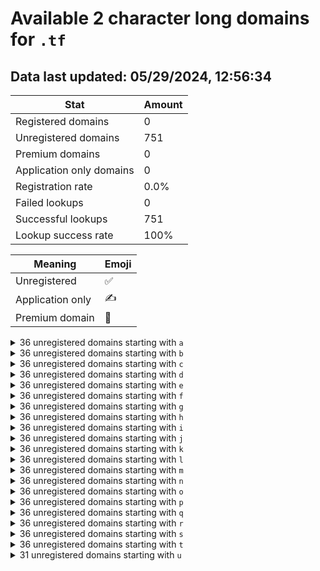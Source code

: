 # Available 2 character long domains for `.tf`

## Data last updated: 05/29/2024, 12:56:34

|Stat|Amount|
|--|--|
|Registered domains|0|
|Unregistered domains|751|
|Premium domains|0|
|Application only domains|0|
|Registration rate|0.0%|
|Failed lookups|0|
|Successful lookups|751|
|Lookup success rate|100%|


|Meaning|Emoji|
|--|--|
|Unregistered|:white_check_mark:|
|Application only|:writing_hand:|
|Premium domain|:gem:|

<details>
<summary>36 unregistered domains starting with <bold><code>a</code></bold></summary>

|Type|Domain|
|--|--|
|:white_check_mark:|`a0.tf`|
|:white_check_mark:|`a1.tf`|
|:white_check_mark:|`a2.tf`|
|:white_check_mark:|`a3.tf`|
|:white_check_mark:|`a4.tf`|
|:white_check_mark:|`a5.tf`|
|:white_check_mark:|`a6.tf`|
|:white_check_mark:|`a7.tf`|
|:white_check_mark:|`a8.tf`|
|:white_check_mark:|`a9.tf`|
|:white_check_mark:|`aa.tf`|
|:white_check_mark:|`ab.tf`|
|:white_check_mark:|`ac.tf`|
|:white_check_mark:|`ad.tf`|
|:white_check_mark:|`ae.tf`|
|:white_check_mark:|`af.tf`|
|:white_check_mark:|`ag.tf`|
|:white_check_mark:|`ah.tf`|
|:white_check_mark:|`ai.tf`|
|:white_check_mark:|`aj.tf`|
|:white_check_mark:|`ak.tf`|
|:white_check_mark:|`al.tf`|
|:white_check_mark:|`am.tf`|
|:white_check_mark:|`an.tf`|
|:white_check_mark:|`ao.tf`|
|:white_check_mark:|`ap.tf`|
|:white_check_mark:|`aq.tf`|
|:white_check_mark:|`ar.tf`|
|:white_check_mark:|`as.tf`|
|:white_check_mark:|`at.tf`|
|:white_check_mark:|`au.tf`|
|:white_check_mark:|`av.tf`|
|:white_check_mark:|`aw.tf`|
|:white_check_mark:|`ax.tf`|
|:white_check_mark:|`ay.tf`|
|:white_check_mark:|`az.tf`|
</details>
<details>
<summary>36 unregistered domains starting with <bold><code>b</code></bold></summary>

|Type|Domain|
|--|--|
|:white_check_mark:|`b0.tf`|
|:white_check_mark:|`b1.tf`|
|:white_check_mark:|`b2.tf`|
|:white_check_mark:|`b3.tf`|
|:white_check_mark:|`b4.tf`|
|:white_check_mark:|`b5.tf`|
|:white_check_mark:|`b6.tf`|
|:white_check_mark:|`b7.tf`|
|:white_check_mark:|`b8.tf`|
|:white_check_mark:|`b9.tf`|
|:white_check_mark:|`ba.tf`|
|:white_check_mark:|`bb.tf`|
|:white_check_mark:|`bc.tf`|
|:white_check_mark:|`bd.tf`|
|:white_check_mark:|`be.tf`|
|:white_check_mark:|`bf.tf`|
|:white_check_mark:|`bg.tf`|
|:white_check_mark:|`bh.tf`|
|:white_check_mark:|`bi.tf`|
|:white_check_mark:|`bj.tf`|
|:white_check_mark:|`bk.tf`|
|:white_check_mark:|`bl.tf`|
|:white_check_mark:|`bm.tf`|
|:white_check_mark:|`bn.tf`|
|:white_check_mark:|`bo.tf`|
|:white_check_mark:|`bp.tf`|
|:white_check_mark:|`bq.tf`|
|:white_check_mark:|`br.tf`|
|:white_check_mark:|`bs.tf`|
|:white_check_mark:|`bt.tf`|
|:white_check_mark:|`bu.tf`|
|:white_check_mark:|`bv.tf`|
|:white_check_mark:|`bw.tf`|
|:white_check_mark:|`bx.tf`|
|:white_check_mark:|`by.tf`|
|:white_check_mark:|`bz.tf`|
</details>
<details>
<summary>36 unregistered domains starting with <bold><code>c</code></bold></summary>

|Type|Domain|
|--|--|
|:white_check_mark:|`c0.tf`|
|:white_check_mark:|`c1.tf`|
|:white_check_mark:|`c2.tf`|
|:white_check_mark:|`c3.tf`|
|:white_check_mark:|`c4.tf`|
|:white_check_mark:|`c5.tf`|
|:white_check_mark:|`c6.tf`|
|:white_check_mark:|`c7.tf`|
|:white_check_mark:|`c8.tf`|
|:white_check_mark:|`c9.tf`|
|:white_check_mark:|`ca.tf`|
|:white_check_mark:|`cb.tf`|
|:white_check_mark:|`cc.tf`|
|:white_check_mark:|`cd.tf`|
|:white_check_mark:|`ce.tf`|
|:white_check_mark:|`cf.tf`|
|:white_check_mark:|`cg.tf`|
|:white_check_mark:|`ch.tf`|
|:white_check_mark:|`ci.tf`|
|:white_check_mark:|`cj.tf`|
|:white_check_mark:|`ck.tf`|
|:white_check_mark:|`cl.tf`|
|:white_check_mark:|`cm.tf`|
|:white_check_mark:|`cn.tf`|
|:white_check_mark:|`co.tf`|
|:white_check_mark:|`cp.tf`|
|:white_check_mark:|`cq.tf`|
|:white_check_mark:|`cr.tf`|
|:white_check_mark:|`cs.tf`|
|:white_check_mark:|`ct.tf`|
|:white_check_mark:|`cu.tf`|
|:white_check_mark:|`cv.tf`|
|:white_check_mark:|`cw.tf`|
|:white_check_mark:|`cx.tf`|
|:white_check_mark:|`cy.tf`|
|:white_check_mark:|`cz.tf`|
</details>
<details>
<summary>36 unregistered domains starting with <bold><code>d</code></bold></summary>

|Type|Domain|
|--|--|
|:white_check_mark:|`d0.tf`|
|:white_check_mark:|`d1.tf`|
|:white_check_mark:|`d2.tf`|
|:white_check_mark:|`d3.tf`|
|:white_check_mark:|`d4.tf`|
|:white_check_mark:|`d5.tf`|
|:white_check_mark:|`d6.tf`|
|:white_check_mark:|`d7.tf`|
|:white_check_mark:|`d8.tf`|
|:white_check_mark:|`d9.tf`|
|:white_check_mark:|`da.tf`|
|:white_check_mark:|`db.tf`|
|:white_check_mark:|`dc.tf`|
|:white_check_mark:|`dd.tf`|
|:white_check_mark:|`de.tf`|
|:white_check_mark:|`df.tf`|
|:white_check_mark:|`dg.tf`|
|:white_check_mark:|`dh.tf`|
|:white_check_mark:|`di.tf`|
|:white_check_mark:|`dj.tf`|
|:white_check_mark:|`dk.tf`|
|:white_check_mark:|`dl.tf`|
|:white_check_mark:|`dm.tf`|
|:white_check_mark:|`dn.tf`|
|:white_check_mark:|`do.tf`|
|:white_check_mark:|`dp.tf`|
|:white_check_mark:|`dq.tf`|
|:white_check_mark:|`dr.tf`|
|:white_check_mark:|`ds.tf`|
|:white_check_mark:|`dt.tf`|
|:white_check_mark:|`du.tf`|
|:white_check_mark:|`dv.tf`|
|:white_check_mark:|`dw.tf`|
|:white_check_mark:|`dx.tf`|
|:white_check_mark:|`dy.tf`|
|:white_check_mark:|`dz.tf`|
</details>
<details>
<summary>36 unregistered domains starting with <bold><code>e</code></bold></summary>

|Type|Domain|
|--|--|
|:white_check_mark:|`e0.tf`|
|:white_check_mark:|`e1.tf`|
|:white_check_mark:|`e2.tf`|
|:white_check_mark:|`e3.tf`|
|:white_check_mark:|`e4.tf`|
|:white_check_mark:|`e5.tf`|
|:white_check_mark:|`e6.tf`|
|:white_check_mark:|`e7.tf`|
|:white_check_mark:|`e8.tf`|
|:white_check_mark:|`e9.tf`|
|:white_check_mark:|`ea.tf`|
|:white_check_mark:|`eb.tf`|
|:white_check_mark:|`ec.tf`|
|:white_check_mark:|`ed.tf`|
|:white_check_mark:|`ee.tf`|
|:white_check_mark:|`ef.tf`|
|:white_check_mark:|`eg.tf`|
|:white_check_mark:|`eh.tf`|
|:white_check_mark:|`ei.tf`|
|:white_check_mark:|`ej.tf`|
|:white_check_mark:|`ek.tf`|
|:white_check_mark:|`el.tf`|
|:white_check_mark:|`em.tf`|
|:white_check_mark:|`en.tf`|
|:white_check_mark:|`eo.tf`|
|:white_check_mark:|`ep.tf`|
|:white_check_mark:|`eq.tf`|
|:white_check_mark:|`er.tf`|
|:white_check_mark:|`es.tf`|
|:white_check_mark:|`et.tf`|
|:white_check_mark:|`eu.tf`|
|:white_check_mark:|`ev.tf`|
|:white_check_mark:|`ew.tf`|
|:white_check_mark:|`ex.tf`|
|:white_check_mark:|`ey.tf`|
|:white_check_mark:|`ez.tf`|
</details>
<details>
<summary>36 unregistered domains starting with <bold><code>f</code></bold></summary>

|Type|Domain|
|--|--|
|:white_check_mark:|`f0.tf`|
|:white_check_mark:|`f1.tf`|
|:white_check_mark:|`f2.tf`|
|:white_check_mark:|`f3.tf`|
|:white_check_mark:|`f4.tf`|
|:white_check_mark:|`f5.tf`|
|:white_check_mark:|`f6.tf`|
|:white_check_mark:|`f7.tf`|
|:white_check_mark:|`f8.tf`|
|:white_check_mark:|`f9.tf`|
|:white_check_mark:|`fa.tf`|
|:white_check_mark:|`fb.tf`|
|:white_check_mark:|`fc.tf`|
|:white_check_mark:|`fd.tf`|
|:white_check_mark:|`fe.tf`|
|:white_check_mark:|`ff.tf`|
|:white_check_mark:|`fg.tf`|
|:white_check_mark:|`fh.tf`|
|:white_check_mark:|`fi.tf`|
|:white_check_mark:|`fj.tf`|
|:white_check_mark:|`fk.tf`|
|:white_check_mark:|`fl.tf`|
|:white_check_mark:|`fm.tf`|
|:white_check_mark:|`fn.tf`|
|:white_check_mark:|`fo.tf`|
|:white_check_mark:|`fp.tf`|
|:white_check_mark:|`fq.tf`|
|:white_check_mark:|`fr.tf`|
|:white_check_mark:|`fs.tf`|
|:white_check_mark:|`ft.tf`|
|:white_check_mark:|`fu.tf`|
|:white_check_mark:|`fv.tf`|
|:white_check_mark:|`fw.tf`|
|:white_check_mark:|`fx.tf`|
|:white_check_mark:|`fy.tf`|
|:white_check_mark:|`fz.tf`|
</details>
<details>
<summary>36 unregistered domains starting with <bold><code>g</code></bold></summary>

|Type|Domain|
|--|--|
|:white_check_mark:|`g0.tf`|
|:white_check_mark:|`g1.tf`|
|:white_check_mark:|`g2.tf`|
|:white_check_mark:|`g3.tf`|
|:white_check_mark:|`g4.tf`|
|:white_check_mark:|`g5.tf`|
|:white_check_mark:|`g6.tf`|
|:white_check_mark:|`g7.tf`|
|:white_check_mark:|`g8.tf`|
|:white_check_mark:|`g9.tf`|
|:white_check_mark:|`ga.tf`|
|:white_check_mark:|`gb.tf`|
|:white_check_mark:|`gc.tf`|
|:white_check_mark:|`gd.tf`|
|:white_check_mark:|`ge.tf`|
|:white_check_mark:|`gf.tf`|
|:white_check_mark:|`gg.tf`|
|:white_check_mark:|`gh.tf`|
|:white_check_mark:|`gi.tf`|
|:white_check_mark:|`gj.tf`|
|:white_check_mark:|`gk.tf`|
|:white_check_mark:|`gl.tf`|
|:white_check_mark:|`gm.tf`|
|:white_check_mark:|`gn.tf`|
|:white_check_mark:|`go.tf`|
|:white_check_mark:|`gp.tf`|
|:white_check_mark:|`gq.tf`|
|:white_check_mark:|`gr.tf`|
|:white_check_mark:|`gs.tf`|
|:white_check_mark:|`gt.tf`|
|:white_check_mark:|`gu.tf`|
|:white_check_mark:|`gv.tf`|
|:white_check_mark:|`gw.tf`|
|:white_check_mark:|`gx.tf`|
|:white_check_mark:|`gy.tf`|
|:white_check_mark:|`gz.tf`|
</details>
<details>
<summary>36 unregistered domains starting with <bold><code>h</code></bold></summary>

|Type|Domain|
|--|--|
|:white_check_mark:|`h0.tf`|
|:white_check_mark:|`h1.tf`|
|:white_check_mark:|`h2.tf`|
|:white_check_mark:|`h3.tf`|
|:white_check_mark:|`h4.tf`|
|:white_check_mark:|`h5.tf`|
|:white_check_mark:|`h6.tf`|
|:white_check_mark:|`h7.tf`|
|:white_check_mark:|`h8.tf`|
|:white_check_mark:|`h9.tf`|
|:white_check_mark:|`ha.tf`|
|:white_check_mark:|`hb.tf`|
|:white_check_mark:|`hc.tf`|
|:white_check_mark:|`hd.tf`|
|:white_check_mark:|`he.tf`|
|:white_check_mark:|`hf.tf`|
|:white_check_mark:|`hg.tf`|
|:white_check_mark:|`hh.tf`|
|:white_check_mark:|`hi.tf`|
|:white_check_mark:|`hj.tf`|
|:white_check_mark:|`hk.tf`|
|:white_check_mark:|`hl.tf`|
|:white_check_mark:|`hm.tf`|
|:white_check_mark:|`hn.tf`|
|:white_check_mark:|`ho.tf`|
|:white_check_mark:|`hp.tf`|
|:white_check_mark:|`hq.tf`|
|:white_check_mark:|`hr.tf`|
|:white_check_mark:|`hs.tf`|
|:white_check_mark:|`ht.tf`|
|:white_check_mark:|`hu.tf`|
|:white_check_mark:|`hv.tf`|
|:white_check_mark:|`hw.tf`|
|:white_check_mark:|`hx.tf`|
|:white_check_mark:|`hy.tf`|
|:white_check_mark:|`hz.tf`|
</details>
<details>
<summary>36 unregistered domains starting with <bold><code>i</code></bold></summary>

|Type|Domain|
|--|--|
|:white_check_mark:|`i0.tf`|
|:white_check_mark:|`i1.tf`|
|:white_check_mark:|`i2.tf`|
|:white_check_mark:|`i3.tf`|
|:white_check_mark:|`i4.tf`|
|:white_check_mark:|`i5.tf`|
|:white_check_mark:|`i6.tf`|
|:white_check_mark:|`i7.tf`|
|:white_check_mark:|`i8.tf`|
|:white_check_mark:|`i9.tf`|
|:white_check_mark:|`ia.tf`|
|:white_check_mark:|`ib.tf`|
|:white_check_mark:|`ic.tf`|
|:white_check_mark:|`id.tf`|
|:white_check_mark:|`ie.tf`|
|:white_check_mark:|`if.tf`|
|:white_check_mark:|`ig.tf`|
|:white_check_mark:|`ih.tf`|
|:white_check_mark:|`ii.tf`|
|:white_check_mark:|`ij.tf`|
|:white_check_mark:|`ik.tf`|
|:white_check_mark:|`il.tf`|
|:white_check_mark:|`im.tf`|
|:white_check_mark:|`in.tf`|
|:white_check_mark:|`io.tf`|
|:white_check_mark:|`ip.tf`|
|:white_check_mark:|`iq.tf`|
|:white_check_mark:|`ir.tf`|
|:white_check_mark:|`is.tf`|
|:white_check_mark:|`it.tf`|
|:white_check_mark:|`iu.tf`|
|:white_check_mark:|`iv.tf`|
|:white_check_mark:|`iw.tf`|
|:white_check_mark:|`ix.tf`|
|:white_check_mark:|`iy.tf`|
|:white_check_mark:|`iz.tf`|
</details>
<details>
<summary>36 unregistered domains starting with <bold><code>j</code></bold></summary>

|Type|Domain|
|--|--|
|:white_check_mark:|`j0.tf`|
|:white_check_mark:|`j1.tf`|
|:white_check_mark:|`j2.tf`|
|:white_check_mark:|`j3.tf`|
|:white_check_mark:|`j4.tf`|
|:white_check_mark:|`j5.tf`|
|:white_check_mark:|`j6.tf`|
|:white_check_mark:|`j7.tf`|
|:white_check_mark:|`j8.tf`|
|:white_check_mark:|`j9.tf`|
|:white_check_mark:|`ja.tf`|
|:white_check_mark:|`jb.tf`|
|:white_check_mark:|`jc.tf`|
|:white_check_mark:|`jd.tf`|
|:white_check_mark:|`je.tf`|
|:white_check_mark:|`jf.tf`|
|:white_check_mark:|`jg.tf`|
|:white_check_mark:|`jh.tf`|
|:white_check_mark:|`ji.tf`|
|:white_check_mark:|`jj.tf`|
|:white_check_mark:|`jk.tf`|
|:white_check_mark:|`jl.tf`|
|:white_check_mark:|`jm.tf`|
|:white_check_mark:|`jn.tf`|
|:white_check_mark:|`jo.tf`|
|:white_check_mark:|`jp.tf`|
|:white_check_mark:|`jq.tf`|
|:white_check_mark:|`jr.tf`|
|:white_check_mark:|`js.tf`|
|:white_check_mark:|`jt.tf`|
|:white_check_mark:|`ju.tf`|
|:white_check_mark:|`jv.tf`|
|:white_check_mark:|`jw.tf`|
|:white_check_mark:|`jx.tf`|
|:white_check_mark:|`jy.tf`|
|:white_check_mark:|`jz.tf`|
</details>
<details>
<summary>36 unregistered domains starting with <bold><code>k</code></bold></summary>

|Type|Domain|
|--|--|
|:white_check_mark:|`k0.tf`|
|:white_check_mark:|`k1.tf`|
|:white_check_mark:|`k2.tf`|
|:white_check_mark:|`k3.tf`|
|:white_check_mark:|`k4.tf`|
|:white_check_mark:|`k5.tf`|
|:white_check_mark:|`k6.tf`|
|:white_check_mark:|`k7.tf`|
|:white_check_mark:|`k8.tf`|
|:white_check_mark:|`k9.tf`|
|:white_check_mark:|`ka.tf`|
|:white_check_mark:|`kb.tf`|
|:white_check_mark:|`kc.tf`|
|:white_check_mark:|`kd.tf`|
|:white_check_mark:|`ke.tf`|
|:white_check_mark:|`kf.tf`|
|:white_check_mark:|`kg.tf`|
|:white_check_mark:|`kh.tf`|
|:white_check_mark:|`ki.tf`|
|:white_check_mark:|`kj.tf`|
|:white_check_mark:|`kk.tf`|
|:white_check_mark:|`kl.tf`|
|:white_check_mark:|`km.tf`|
|:white_check_mark:|`kn.tf`|
|:white_check_mark:|`ko.tf`|
|:white_check_mark:|`kp.tf`|
|:white_check_mark:|`kq.tf`|
|:white_check_mark:|`kr.tf`|
|:white_check_mark:|`ks.tf`|
|:white_check_mark:|`kt.tf`|
|:white_check_mark:|`ku.tf`|
|:white_check_mark:|`kv.tf`|
|:white_check_mark:|`kw.tf`|
|:white_check_mark:|`kx.tf`|
|:white_check_mark:|`ky.tf`|
|:white_check_mark:|`kz.tf`|
</details>
<details>
<summary>36 unregistered domains starting with <bold><code>l</code></bold></summary>

|Type|Domain|
|--|--|
|:white_check_mark:|`l0.tf`|
|:white_check_mark:|`l1.tf`|
|:white_check_mark:|`l2.tf`|
|:white_check_mark:|`l3.tf`|
|:white_check_mark:|`l4.tf`|
|:white_check_mark:|`l5.tf`|
|:white_check_mark:|`l6.tf`|
|:white_check_mark:|`l7.tf`|
|:white_check_mark:|`l8.tf`|
|:white_check_mark:|`l9.tf`|
|:white_check_mark:|`la.tf`|
|:white_check_mark:|`lb.tf`|
|:white_check_mark:|`lc.tf`|
|:white_check_mark:|`ld.tf`|
|:white_check_mark:|`le.tf`|
|:white_check_mark:|`lf.tf`|
|:white_check_mark:|`lg.tf`|
|:white_check_mark:|`lh.tf`|
|:white_check_mark:|`li.tf`|
|:white_check_mark:|`lj.tf`|
|:white_check_mark:|`lk.tf`|
|:white_check_mark:|`ll.tf`|
|:white_check_mark:|`lm.tf`|
|:white_check_mark:|`ln.tf`|
|:white_check_mark:|`lo.tf`|
|:white_check_mark:|`lp.tf`|
|:white_check_mark:|`lq.tf`|
|:white_check_mark:|`lr.tf`|
|:white_check_mark:|`ls.tf`|
|:white_check_mark:|`lt.tf`|
|:white_check_mark:|`lu.tf`|
|:white_check_mark:|`lv.tf`|
|:white_check_mark:|`lw.tf`|
|:white_check_mark:|`lx.tf`|
|:white_check_mark:|`ly.tf`|
|:white_check_mark:|`lz.tf`|
</details>
<details>
<summary>36 unregistered domains starting with <bold><code>m</code></bold></summary>

|Type|Domain|
|--|--|
|:white_check_mark:|`m0.tf`|
|:white_check_mark:|`m1.tf`|
|:white_check_mark:|`m2.tf`|
|:white_check_mark:|`m3.tf`|
|:white_check_mark:|`m4.tf`|
|:white_check_mark:|`m5.tf`|
|:white_check_mark:|`m6.tf`|
|:white_check_mark:|`m7.tf`|
|:white_check_mark:|`m8.tf`|
|:white_check_mark:|`m9.tf`|
|:white_check_mark:|`ma.tf`|
|:white_check_mark:|`mb.tf`|
|:white_check_mark:|`mc.tf`|
|:white_check_mark:|`md.tf`|
|:white_check_mark:|`me.tf`|
|:white_check_mark:|`mf.tf`|
|:white_check_mark:|`mg.tf`|
|:white_check_mark:|`mh.tf`|
|:white_check_mark:|`mi.tf`|
|:white_check_mark:|`mj.tf`|
|:white_check_mark:|`mk.tf`|
|:white_check_mark:|`ml.tf`|
|:white_check_mark:|`mm.tf`|
|:white_check_mark:|`mn.tf`|
|:white_check_mark:|`mo.tf`|
|:white_check_mark:|`mp.tf`|
|:white_check_mark:|`mq.tf`|
|:white_check_mark:|`mr.tf`|
|:white_check_mark:|`ms.tf`|
|:white_check_mark:|`mt.tf`|
|:white_check_mark:|`mu.tf`|
|:white_check_mark:|`mv.tf`|
|:white_check_mark:|`mw.tf`|
|:white_check_mark:|`mx.tf`|
|:white_check_mark:|`my.tf`|
|:white_check_mark:|`mz.tf`|
</details>
<details>
<summary>36 unregistered domains starting with <bold><code>n</code></bold></summary>

|Type|Domain|
|--|--|
|:white_check_mark:|`n0.tf`|
|:white_check_mark:|`n1.tf`|
|:white_check_mark:|`n2.tf`|
|:white_check_mark:|`n3.tf`|
|:white_check_mark:|`n4.tf`|
|:white_check_mark:|`n5.tf`|
|:white_check_mark:|`n6.tf`|
|:white_check_mark:|`n7.tf`|
|:white_check_mark:|`n8.tf`|
|:white_check_mark:|`n9.tf`|
|:white_check_mark:|`na.tf`|
|:white_check_mark:|`nb.tf`|
|:white_check_mark:|`nc.tf`|
|:white_check_mark:|`nd.tf`|
|:white_check_mark:|`ne.tf`|
|:white_check_mark:|`nf.tf`|
|:white_check_mark:|`ng.tf`|
|:white_check_mark:|`nh.tf`|
|:white_check_mark:|`ni.tf`|
|:white_check_mark:|`nj.tf`|
|:white_check_mark:|`nk.tf`|
|:white_check_mark:|`nl.tf`|
|:white_check_mark:|`nm.tf`|
|:white_check_mark:|`nn.tf`|
|:white_check_mark:|`no.tf`|
|:white_check_mark:|`np.tf`|
|:white_check_mark:|`nq.tf`|
|:white_check_mark:|`nr.tf`|
|:white_check_mark:|`ns.tf`|
|:white_check_mark:|`nt.tf`|
|:white_check_mark:|`nu.tf`|
|:white_check_mark:|`nv.tf`|
|:white_check_mark:|`nw.tf`|
|:white_check_mark:|`nx.tf`|
|:white_check_mark:|`ny.tf`|
|:white_check_mark:|`nz.tf`|
</details>
<details>
<summary>36 unregistered domains starting with <bold><code>o</code></bold></summary>

|Type|Domain|
|--|--|
|:white_check_mark:|`o0.tf`|
|:white_check_mark:|`o1.tf`|
|:white_check_mark:|`o2.tf`|
|:white_check_mark:|`o3.tf`|
|:white_check_mark:|`o4.tf`|
|:white_check_mark:|`o5.tf`|
|:white_check_mark:|`o6.tf`|
|:white_check_mark:|`o7.tf`|
|:white_check_mark:|`o8.tf`|
|:white_check_mark:|`o9.tf`|
|:white_check_mark:|`oa.tf`|
|:white_check_mark:|`ob.tf`|
|:white_check_mark:|`oc.tf`|
|:white_check_mark:|`od.tf`|
|:white_check_mark:|`oe.tf`|
|:white_check_mark:|`of.tf`|
|:white_check_mark:|`og.tf`|
|:white_check_mark:|`oh.tf`|
|:white_check_mark:|`oi.tf`|
|:white_check_mark:|`oj.tf`|
|:white_check_mark:|`ok.tf`|
|:white_check_mark:|`ol.tf`|
|:white_check_mark:|`om.tf`|
|:white_check_mark:|`on.tf`|
|:white_check_mark:|`oo.tf`|
|:white_check_mark:|`op.tf`|
|:white_check_mark:|`oq.tf`|
|:white_check_mark:|`or.tf`|
|:white_check_mark:|`os.tf`|
|:white_check_mark:|`ot.tf`|
|:white_check_mark:|`ou.tf`|
|:white_check_mark:|`ov.tf`|
|:white_check_mark:|`ow.tf`|
|:white_check_mark:|`ox.tf`|
|:white_check_mark:|`oy.tf`|
|:white_check_mark:|`oz.tf`|
</details>
<details>
<summary>36 unregistered domains starting with <bold><code>p</code></bold></summary>

|Type|Domain|
|--|--|
|:white_check_mark:|`p0.tf`|
|:white_check_mark:|`p1.tf`|
|:white_check_mark:|`p2.tf`|
|:white_check_mark:|`p3.tf`|
|:white_check_mark:|`p4.tf`|
|:white_check_mark:|`p5.tf`|
|:white_check_mark:|`p6.tf`|
|:white_check_mark:|`p7.tf`|
|:white_check_mark:|`p8.tf`|
|:white_check_mark:|`p9.tf`|
|:white_check_mark:|`pa.tf`|
|:white_check_mark:|`pb.tf`|
|:white_check_mark:|`pc.tf`|
|:white_check_mark:|`pd.tf`|
|:white_check_mark:|`pe.tf`|
|:white_check_mark:|`pf.tf`|
|:white_check_mark:|`pg.tf`|
|:white_check_mark:|`ph.tf`|
|:white_check_mark:|`pi.tf`|
|:white_check_mark:|`pj.tf`|
|:white_check_mark:|`pk.tf`|
|:white_check_mark:|`pl.tf`|
|:white_check_mark:|`pm.tf`|
|:white_check_mark:|`pn.tf`|
|:white_check_mark:|`po.tf`|
|:white_check_mark:|`pp.tf`|
|:white_check_mark:|`pq.tf`|
|:white_check_mark:|`pr.tf`|
|:white_check_mark:|`ps.tf`|
|:white_check_mark:|`pt.tf`|
|:white_check_mark:|`pu.tf`|
|:white_check_mark:|`pv.tf`|
|:white_check_mark:|`pw.tf`|
|:white_check_mark:|`px.tf`|
|:white_check_mark:|`py.tf`|
|:white_check_mark:|`pz.tf`|
</details>
<details>
<summary>36 unregistered domains starting with <bold><code>q</code></bold></summary>

|Type|Domain|
|--|--|
|:white_check_mark:|`q0.tf`|
|:white_check_mark:|`q1.tf`|
|:white_check_mark:|`q2.tf`|
|:white_check_mark:|`q3.tf`|
|:white_check_mark:|`q4.tf`|
|:white_check_mark:|`q5.tf`|
|:white_check_mark:|`q6.tf`|
|:white_check_mark:|`q7.tf`|
|:white_check_mark:|`q8.tf`|
|:white_check_mark:|`q9.tf`|
|:white_check_mark:|`qa.tf`|
|:white_check_mark:|`qb.tf`|
|:white_check_mark:|`qc.tf`|
|:white_check_mark:|`qd.tf`|
|:white_check_mark:|`qe.tf`|
|:white_check_mark:|`qf.tf`|
|:white_check_mark:|`qg.tf`|
|:white_check_mark:|`qh.tf`|
|:white_check_mark:|`qi.tf`|
|:white_check_mark:|`qj.tf`|
|:white_check_mark:|`qk.tf`|
|:white_check_mark:|`ql.tf`|
|:white_check_mark:|`qm.tf`|
|:white_check_mark:|`qn.tf`|
|:white_check_mark:|`qo.tf`|
|:white_check_mark:|`qp.tf`|
|:white_check_mark:|`qq.tf`|
|:white_check_mark:|`qr.tf`|
|:white_check_mark:|`qs.tf`|
|:white_check_mark:|`qt.tf`|
|:white_check_mark:|`qu.tf`|
|:white_check_mark:|`qv.tf`|
|:white_check_mark:|`qw.tf`|
|:white_check_mark:|`qx.tf`|
|:white_check_mark:|`qy.tf`|
|:white_check_mark:|`qz.tf`|
</details>
<details>
<summary>36 unregistered domains starting with <bold><code>r</code></bold></summary>

|Type|Domain|
|--|--|
|:white_check_mark:|`r0.tf`|
|:white_check_mark:|`r1.tf`|
|:white_check_mark:|`r2.tf`|
|:white_check_mark:|`r3.tf`|
|:white_check_mark:|`r4.tf`|
|:white_check_mark:|`r5.tf`|
|:white_check_mark:|`r6.tf`|
|:white_check_mark:|`r7.tf`|
|:white_check_mark:|`r8.tf`|
|:white_check_mark:|`r9.tf`|
|:white_check_mark:|`ra.tf`|
|:white_check_mark:|`rb.tf`|
|:white_check_mark:|`rc.tf`|
|:white_check_mark:|`rd.tf`|
|:white_check_mark:|`re.tf`|
|:white_check_mark:|`rf.tf`|
|:white_check_mark:|`rg.tf`|
|:white_check_mark:|`rh.tf`|
|:white_check_mark:|`ri.tf`|
|:white_check_mark:|`rj.tf`|
|:white_check_mark:|`rk.tf`|
|:white_check_mark:|`rl.tf`|
|:white_check_mark:|`rm.tf`|
|:white_check_mark:|`rn.tf`|
|:white_check_mark:|`ro.tf`|
|:white_check_mark:|`rp.tf`|
|:white_check_mark:|`rq.tf`|
|:white_check_mark:|`rr.tf`|
|:white_check_mark:|`rs.tf`|
|:white_check_mark:|`rt.tf`|
|:white_check_mark:|`ru.tf`|
|:white_check_mark:|`rv.tf`|
|:white_check_mark:|`rw.tf`|
|:white_check_mark:|`rx.tf`|
|:white_check_mark:|`ry.tf`|
|:white_check_mark:|`rz.tf`|
</details>
<details>
<summary>36 unregistered domains starting with <bold><code>s</code></bold></summary>

|Type|Domain|
|--|--|
|:white_check_mark:|`s0.tf`|
|:white_check_mark:|`s1.tf`|
|:white_check_mark:|`s2.tf`|
|:white_check_mark:|`s3.tf`|
|:white_check_mark:|`s4.tf`|
|:white_check_mark:|`s5.tf`|
|:white_check_mark:|`s6.tf`|
|:white_check_mark:|`s7.tf`|
|:white_check_mark:|`s8.tf`|
|:white_check_mark:|`s9.tf`|
|:white_check_mark:|`sa.tf`|
|:white_check_mark:|`sb.tf`|
|:white_check_mark:|`sc.tf`|
|:white_check_mark:|`sd.tf`|
|:white_check_mark:|`se.tf`|
|:white_check_mark:|`sf.tf`|
|:white_check_mark:|`sg.tf`|
|:white_check_mark:|`sh.tf`|
|:white_check_mark:|`si.tf`|
|:white_check_mark:|`sj.tf`|
|:white_check_mark:|`sk.tf`|
|:white_check_mark:|`sl.tf`|
|:white_check_mark:|`sm.tf`|
|:white_check_mark:|`sn.tf`|
|:white_check_mark:|`so.tf`|
|:white_check_mark:|`sp.tf`|
|:white_check_mark:|`sq.tf`|
|:white_check_mark:|`sr.tf`|
|:white_check_mark:|`ss.tf`|
|:white_check_mark:|`st.tf`|
|:white_check_mark:|`su.tf`|
|:white_check_mark:|`sv.tf`|
|:white_check_mark:|`sw.tf`|
|:white_check_mark:|`sx.tf`|
|:white_check_mark:|`sy.tf`|
|:white_check_mark:|`sz.tf`|
</details>
<details>
<summary>36 unregistered domains starting with <bold><code>t</code></bold></summary>

|Type|Domain|
|--|--|
|:white_check_mark:|`t0.tf`|
|:white_check_mark:|`t1.tf`|
|:white_check_mark:|`t2.tf`|
|:white_check_mark:|`t3.tf`|
|:white_check_mark:|`t4.tf`|
|:white_check_mark:|`t5.tf`|
|:white_check_mark:|`t6.tf`|
|:white_check_mark:|`t7.tf`|
|:white_check_mark:|`t8.tf`|
|:white_check_mark:|`t9.tf`|
|:white_check_mark:|`ta.tf`|
|:white_check_mark:|`tb.tf`|
|:white_check_mark:|`tc.tf`|
|:white_check_mark:|`td.tf`|
|:white_check_mark:|`te.tf`|
|:white_check_mark:|`tf.tf`|
|:white_check_mark:|`tg.tf`|
|:white_check_mark:|`th.tf`|
|:white_check_mark:|`ti.tf`|
|:white_check_mark:|`tj.tf`|
|:white_check_mark:|`tk.tf`|
|:white_check_mark:|`tl.tf`|
|:white_check_mark:|`tm.tf`|
|:white_check_mark:|`tn.tf`|
|:white_check_mark:|`to.tf`|
|:white_check_mark:|`tp.tf`|
|:white_check_mark:|`tq.tf`|
|:white_check_mark:|`tr.tf`|
|:white_check_mark:|`ts.tf`|
|:white_check_mark:|`tt.tf`|
|:white_check_mark:|`tu.tf`|
|:white_check_mark:|`tv.tf`|
|:white_check_mark:|`tw.tf`|
|:white_check_mark:|`tx.tf`|
|:white_check_mark:|`ty.tf`|
|:white_check_mark:|`tz.tf`|
</details>
<details>
<summary>31 unregistered domains starting with <bold><code>u</code></bold></summary>

|Type|Domain|
|--|--|
|:white_check_mark:|`u0.tf`|
|:white_check_mark:|`u1.tf`|
|:white_check_mark:|`u2.tf`|
|:white_check_mark:|`u3.tf`|
|:white_check_mark:|`u4.tf`|
|:white_check_mark:|`ua.tf`|
|:white_check_mark:|`ub.tf`|
|:white_check_mark:|`uc.tf`|
|:white_check_mark:|`ud.tf`|
|:white_check_mark:|`ue.tf`|
|:white_check_mark:|`uf.tf`|
|:white_check_mark:|`ug.tf`|
|:white_check_mark:|`uh.tf`|
|:white_check_mark:|`ui.tf`|
|:white_check_mark:|`uj.tf`|
|:white_check_mark:|`uk.tf`|
|:white_check_mark:|`ul.tf`|
|:white_check_mark:|`um.tf`|
|:white_check_mark:|`un.tf`|
|:white_check_mark:|`uo.tf`|
|:white_check_mark:|`up.tf`|
|:white_check_mark:|`uq.tf`|
|:white_check_mark:|`ur.tf`|
|:white_check_mark:|`us.tf`|
|:white_check_mark:|`ut.tf`|
|:white_check_mark:|`uu.tf`|
|:white_check_mark:|`uv.tf`|
|:white_check_mark:|`uw.tf`|
|:white_check_mark:|`ux.tf`|
|:white_check_mark:|`uy.tf`|
|:white_check_mark:|`uz.tf`|
</details>